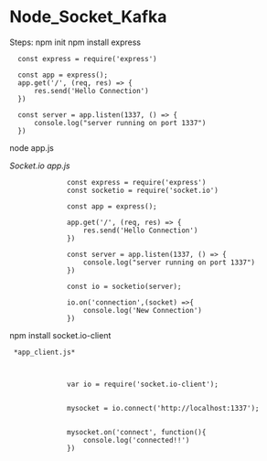 # Node_Socket_Kafka

Steps:
npm init
npm install express

      const express = require('express')
      
      const app = express();
      app.get('/', (req, res) => {
          res.send('Hello Connection')
      })
      
      const server = app.listen(1337, () => {
          console.log("server running on port 1337")
      })

node app.js


      
*Socket.io*
    *app.js*
                  
                  const express = require('express')
                  const socketio = require('socket.io')
                  
                  const app = express();
                  
                  app.get('/', (req, res) => {
                      res.send('Hello Connection')
                  })
                  
                  const server = app.listen(1337, () => {
                      console.log("server running on port 1337")
                  })
                  
                  const io = socketio(server);
                  
                  io.on('connection',(socket) =>{
                      console.log('New Connection')
                  })


npm install socket.io-client

     *app_client.js*



                  var io = require('socket.io-client');
                  
                  
                  mysocket = io.connect('http://localhost:1337');
                  
                  
                  mysocket.on('connect', function(){
                      console.log('connected!!')
                  })
     
                  



